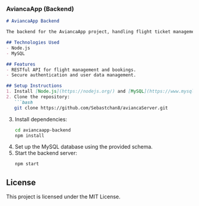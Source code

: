 ### AviancaApp (Backend)

```markdown
# AviancaApp Backend

The backend for the AviancaApp project, handling flight ticket management, bookings, and payments.

## Technologies Used
- Node.js
- MySQL

## Features
- RESTful API for flight management and bookings.
- Secure authentication and user data management.

## Setup Instructions
1. Install [Node.js](https://nodejs.org/) and [MySQL](https://www.mysql.com/).
2. Clone the repository:
   ```bash
   git clone https://github.com/Sebastchan8/aviancaServer.git
   ```
3. Install dependencies:
   ```bash
   cd aviancaapp-backend
   npm install
   ```
4. Set up the MySQL database using the provided schema.
5. Start the backend server:
   ```bash
   npm start
   ```

## License
This project is licensed under the MIT License.
```
